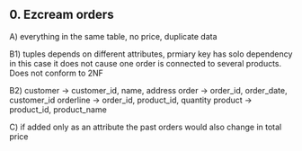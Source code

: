 ## 0. Ezcream orders

A)
    everything in the same table, no price, duplicate data

B1)
    tuples depends on different attributes, prmiary key has solo dependency in this case it does not cause
    one order is connected to several products. Does not conform to 2NF

B2)
    customer -> customer_id, name, address
    order -> order_id, order_date, customer_id
    orderline -> order_id, product_id, quantity
    product -> product_id, product_name

C)
    if added only as an attribute the past orders would also change in total price